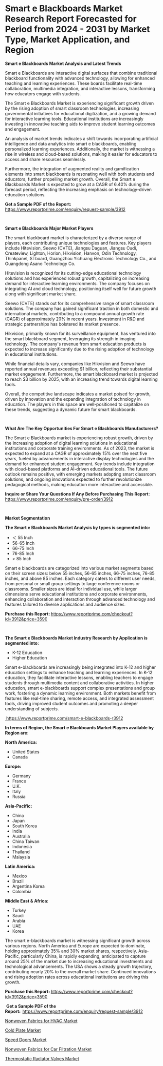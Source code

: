 <p><h1>Smart e Blackboards Market Research Report Forecasted for Period from 2024 -  2031 by Market Type, Market Application, and Region</h1></p><p><strong>Smart e Blackboards Market Analysis and Latest Trends</strong></p>
<p><p>Smart e Blackboards are interactive digital surfaces that combine traditional blackboard functionality with advanced technology, allowing for enhanced teaching and learning experiences. These boards facilitate real-time collaboration, multimedia integration, and interactive lessons, transforming how educators engage with students. </p><p>The Smart e Blackboards Market is experiencing significant growth driven by the rising adoption of smart classroom technologies, increasing governmental initiatives for educational digitization, and a growing demand for interactive learning tools. Educational institutions are increasingly investing in innovative teaching aids to improve student learning outcomes and engagement.</p><p>An analysis of market trends indicates a shift towards incorporating artificial intelligence and data analytics into smart e blackboards, enabling personalized learning experiences. Additionally, the market is witnessing a rise in wireless and cloud-based solutions, making it easier for educators to access and share resources seamlessly. </p><p>Furthermore, the integration of augmented reality and gamification elements into smart blackboards is resonating well with both students and educators, further propelling market growth. Overall, the Smart e Blackboards Market is expected to grow at a CAGR of 6.40% during the forecast period, reflecting the increasing emphasis on technology-driven education solutions.</p></p>
<p><strong>Get a Sample PDF of the Report:&nbsp;</strong> <a href="https://www.reportprime.com/enquiry/request-sample/3912">https://www.reportprime.com/enquiry/request-sample/3912</a></p>
<p>&nbsp;</p>
<p><strong>Smart e Blackboards Major Market Players</strong></p>
<p><p>The smart blackboard market is characterized by a diverse range of players, each contributing unique technologies and features. Key players include Hitevision, Seewo (CVTE), Jiangsu Daguan, Jiangsu Oudi, Createview, Lighton, Horion, Hikvision, Hanvon, Odin Technology, Thinkpanel, STboard, Guangzhou Yichuang Electronic Technology Co., and Guangdong Asano Technology Co. </p><p>Hitevision is recognized for its cutting-edge educational technology solutions and has experienced robust growth, capitalizing on increasing demand for interactive learning environments. The company focuses on integrating AI and cloud technology, positioning itself well for future growth along with significant market share.</p><p>Seewo (CVTE) stands out for its comprehensive range of smart classroom solutions. The company has gained significant traction in both domestic and international markets, contributing to a compound annual growth rate (CAGR) of approximately 20% in recent years. Investment in R&D and strategic partnerships has bolstered its market presence.</p><p>Hikvision, primarily known for its surveillance equipment, has ventured into the smart blackboard segment, leveraging its strength in imaging technology. The company's revenue from smart education products is expected to increase significantly due to the rising adoption of technology in educational institutions.</p><p>While financial details vary, companies like Hikvision and Seewo have reported annual revenues exceeding $1 billion, reflecting their substantial market engagement. Furthermore, the smart blackboard market is projected to reach $3 billion by 2025, with an increasing trend towards digital learning tools.</p><p>Overall, the competitive landscape indicates a market poised for growth, driven by innovation and the expanding integration of technology in education. The players in this space are well-positioned to capitalize on these trends, suggesting a dynamic future for smart blackboards.</p></p>
<p>&nbsp;</p>
<p><strong>What Are The Key Opportunities For Smart e Blackboards Manufacturers?</strong></p>
<p><p>The Smart e Blackboards market is experiencing robust growth, driven by the increasing adoption of digital learning solutions in educational institutions and corporate training environments. As of 2023, the market is expected to expand at a CAGR of approximately 15% over the next five years, fueled by advancements in interactive display technologies and the demand for enhanced student engagement. Key trends include integration with cloud-based platforms and AI-driven educational tools. The future outlook remains positive, with emerging markets adopting smart classroom solutions, and ongoing innovations expected to further revolutionize pedagogical methods, making education more interactive and accessible.</p></p>
<p><strong>Inquire or Share Your Questions If Any Before Purchasing This Report:</strong> <a href="https://www.reportprime.com/enquiry/pre-order/3912">https://www.reportprime.com/enquiry/pre-order/3912</a></p>
<p>&nbsp;</p>
<p><strong>Market Segmentation</strong></p>
<p><strong>The Smart e Blackboards Market Analysis by types is segmented into:</strong></p>
<p><ul><li>＜ 55 Inch</li><li>56-65 Inch</li><li>66-75 Inch</li><li>76-85 Inch</li><li>> 85 Inch</li></ul></p>
<p><p>Smart e blackboards are categorized into various market segments based on their screen sizes: below 55 inches, 56-65 inches, 66-75 inches, 76-85 inches, and above 85 inches. Each category caters to different user needs, from personal or small group settings to large conference rooms or classrooms. Smaller sizes are ideal for individual use, while larger dimensions serve educational institutions and corporate environments, enhancing collaboration and interaction through advanced technology and features tailored to diverse applications and audience sizes.</p></p>
<p><strong>Purchase this Report:&nbsp;</strong><a href="https://www.reportprime.com/checkout?id=3912&price=3590">https://www.reportprime.com/checkout?id=3912&price=3590</a></p>
<p>&nbsp;</p>
<p><strong>The Smart e Blackboards Market Industry Research by Application is segmented into:</strong></p>
<p><ul><li>K-12 Education</li><li>Higher Education</li></ul></p>
<p><p>Smart e-blackboards are increasingly being integrated into K-12 and higher education settings to enhance teaching and learning experiences. In K-12 education, they facilitate interactive lessons, enabling teachers to engage students through multimedia content and collaborative activities. In higher education, smart e-blackboards support complex presentations and group work, fostering a dynamic learning environment. Both markets benefit from features like real-time sharing, remote access, and integrated assessment tools, driving improved student outcomes and promoting a deeper understanding of subjects.</p></p>
<p><a href="https://www.reportprime.com/smart-e-blackboards-r3912">&nbsp;https://www.reportprime.com/smart-e-blackboards-r3912</a></p>
<p><strong>In terms of Region, the Smart e Blackboards Market Players available by Region are:</strong></p>
<p>
    <p> <strong> North America: </strong>
        <ul>
            <li>United States</li>
            <li>Canada</li>
        </ul>
        </p> 
    <p> <strong> Europe: </strong>
        <ul>
            <li>Germany</li>
            <li>France</li>
            <li>U.K.</li>
            <li>Italy</li>
            <li>Russia</li>
        </ul>
        </p> 
    <p> <strong> Asia-Pacific: </strong>
        <ul>
            <li>China</li>
            <li>Japan</li>
            <li>South Korea</li>
            <li>India</li>
            <li>Australia</li>
            <li>China Taiwan</li>
            <li>Indonesia</li>
            <li>Thailand</li>
            <li>Malaysia</li>
        </ul>
        </p> 
    <p> <strong> Latin America: </strong>
        <ul>
            <li>Mexico</li>
            <li>Brazil</li>
            <li>Argentina Korea</li>
            <li>Colombia</li>
        </ul>
        </p> 
    <p> <strong> Middle East & Africa: </strong>
        <ul>
            <li>Turkey</li>
            <li>Saudi</li>
            <li>Arabia</li>
            <li>UAE</li>
            <li>Korea</li>
        </ul>
    </p>
    </p>
<p><p>The smart e-blackboards market is witnessing significant growth across various regions. North America and Europe are expected to dominate, holding approximately 35% and 30% market shares, respectively. Asia-Pacific, particularly China, is rapidly expanding, anticipated to capture around 25% of the market due to increasing educational investments and technological advancements. The USA shows a steady growth trajectory, contributing nearly 20% to the overall market share. Continued innovations and rising adoption rates across educational institutions are driving this growth.</p></p>
<p><strong>Purchase this Report: </strong><a href="https://www.reportprime.com/checkout?id=3912&price=3590">https://www.reportprime.com/checkout?id=3912&price=3590</a></p>
<p>&nbsp;<strong>Get a Sample PDF of the Report:&nbsp;&nbsp;</strong><a href="https://www.reportprime.com/enquiry/request-sample/3912">https://www.reportprime.com/enquiry/request-sample/3912</a></p>
<p><strong></strong></p>
<p><p><a href="https://issuu.com/reportprime-2/docs/nonwoven-fabrics-for-hvac-market-si_352e2af3a22e15">Nonwoven Fabrics for HVAC Market</a></p><p><a href="https://www.linkedin.com/pulse/in-depth-analysis-global-cold-plate-market-scope-its-ywfse?trackingId=ei3ijw3SQqmBW0AfIGkCww%3D%3D">Cold Plate Market</a></p><p><a href="https://www.linkedin.com/pulse/global-speed-doors-industry-research-report-competitive-landscape-7dv4e?trackingId=ah%2BExv03SruUoc2njZjKtA%3D%3D">Speed Doors Market</a></p><p><a href="https://issuu.com/reportprime-2/docs/nonwoven-fabrics-for-car-filtration_5bac8868f21c27">Nonwoven Fabrics for Car Filtration Market</a></p><p><a href="https://www.linkedin.com/pulse/global-thermostatic-radiator-valves-market-size-share-analysis-bv1qe?trackingId=HPJMHEctRgWJX2z2tJbrng%3D%3D">Thermostatic Radiator Valves Market</a></p></p>